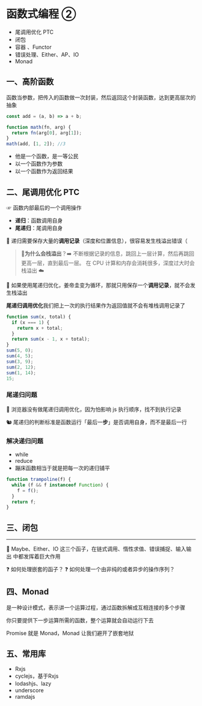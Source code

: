 # 函数式编程 ②

- 尾调用优化 PTC
- 闭包
- 容器 、Functor
- 错误处理、Either、AP、IO
- Monad

## 一、高阶函数

函数当参数，把传入的函数做一次封装，然后返回这个封装函数，达到更高层次的抽象

```js
const add = (a, b) => a + b;

function math(fn, arg) {
  return fn(arg[0], arg[1]);
}
math(add, [1, 2]); //3
```

- 他是一个函数，是一等公民
- 以一个函数作为参数
- 以一个函数作为返回结果

## 二、尾调用优化 PTC

☞ 函数内部最后的一个调用操作

- **递归**：函数调用自身
- **尾递归**：尾调用自身

🐯 递归需要保存大量的**调用记录**（深度和位置信息），很容易发生栈溢出错误（

> 🌂**为什么会栈溢出**？➡️ 不断根据记录的信息，跳回上一层计算，然后再跳回更高一层，直到最后一层。
> 在 CPU 计算和内存会消耗很多，深度过大时会 栈溢出 ☁️

🐯 如果使用尾递归优化，姜帝圭变为循环，那就只用保存一个**调用记录**，就不会发生栈溢出

**尾递归调用优化**我们把上一次的执行结果作为返回值就不会有堆栈调用记录了

```js
function sum(x, total) {
  if (x === 1) {
    return x + total;
  }
  return sum(x - 1, x + total);
}
sum(5, 0);
sum(4, 5);
sum(3, 9);
sum(2, 12);
sum(1, 14);
15;
```

### 尾递归问题

🤙 浏览器没有做尾递归调用优化，因为怕影响 js 执行顺序，找不到执行记录

🐿 尾递归的判断标准是函数运行「最后一**步**」是否调用自身，而不是最后一行

### 解决递归问题

- while
- reduce
- 蹦床函数相当于就是把每一次的递归铺平

```js
function trampoline(f) {
  while (f && f instanceof Function) {
    f = f();
  }
  return f;
}
```

## 三、闭包



---

🐴 Maybe、Either、IO 这三个函子，在链式调用、惰性求值、错误捕捉、输入输出 中都发挥着巨大作用

❓ 如何处理嵌套的函子？
❓ 如何处理一个由非纯的或者异步的操作序列？

## 四、Monad

是一种设计模式，表示讲一个运算过程，通过函数拆解成互相连接的多个步骤

你只要提供下一步运算所需的函数，整个运算就会自动运行下去

Promise 就是 Monad，Monad 让我们避开了嵌套地狱

## 五、常用库

- Rxjs
- cyclejs，基于Rxjs
- lodashjs、lazy
- underscore
- ramdajs
